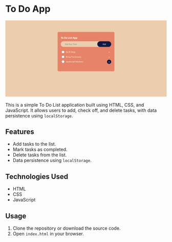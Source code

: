 # To Do App

![Preview Image](image.png)

This is a simple To Do List application built using HTML, CSS, and JavaScript. It allows users to add, check off, and delete tasks, with data persistence using `localStorage`.

## Features

- Add tasks to the list.
- Mark tasks as completed.
- Delete tasks from the list.
- Data persistence using `localStorage`.

## Technologies Used

- HTML
- CSS
- JavaScript

## Usage

1. Clone the repository or download the source code.
2. Open `index.html` in your browser.
